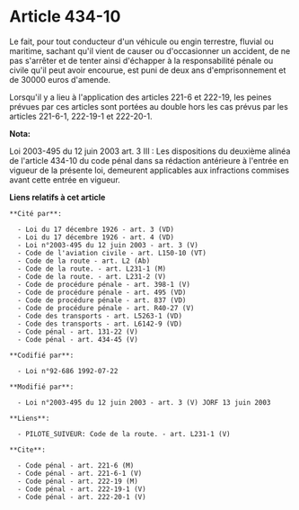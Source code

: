 # Article 434-10

Le fait, pour tout conducteur d'un véhicule ou engin terrestre, fluvial ou maritime, sachant qu'il vient de causer ou
d'occasionner un accident, de ne pas s'arrêter et de tenter ainsi d'échapper à la responsabilité pénale ou civile qu'il peut
avoir encourue, est puni de deux ans d'emprisonnement et de 30000 euros d'amende.

Lorsqu'il y a lieu à l'application des articles 221-6 et 222-19, les peines prévues par ces articles sont portées au double
hors les cas prévus par les articles 221-6-1, 222-19-1 et 222-20-1.

**Nota:**

Loi 2003-495 du 12 juin 2003 art. 3 III : Les dispositions du deuxième alinéa de l'article 434-10 du code pénal dans sa
rédaction antérieure à l'entrée en vigueur de la présente loi, demeurent applicables aux infractions commises avant cette
entrée en vigueur.

**Liens relatifs à cet article**

	**Cité par**:

	  - Loi du 17 décembre 1926 - art. 3 (VD)
	  - Loi du 17 décembre 1926 - art. 4 (VD)
	  - Loi n°2003-495 du 12 juin 2003 - art. 3 (V)
	  - Code de l'aviation civile - art. L150-10 (VT)
	  - Code de la route - art. L2 (Ab)
	  - Code de la route. - art. L231-1 (M)
	  - Code de la route. - art. L231-2 (V)
	  - Code de procédure pénale - art. 398-1 (V)
	  - Code de procédure pénale - art. 495 (VD)
	  - Code de procédure pénale - art. 837 (VD)
	  - Code de procédure pénale - art. R40-27 (V)
	  - Code des transports - art. L5263-1 (VD)
	  - Code des transports - art. L6142-9 (VD)
	  - Code pénal - art. 131-22 (V)
	  - Code pénal - art. 434-45 (V)

	**Codifié par**:

	  - Loi n°92-686 1992-07-22

	**Modifié par**:

	  - Loi n°2003-495 du 12 juin 2003 - art. 3 (V) JORF 13 juin 2003

	**Liens**:

	  - PILOTE_SUIVEUR: Code de la route. - art. L231-1 (V)

	**Cite**:

	  - Code pénal - art. 221-6 (M)
	  - Code pénal - art. 221-6-1 (V)
	  - Code pénal - art. 222-19 (M)
	  - Code pénal - art. 222-19-1 (V)
	  - Code pénal - art. 222-20-1 (V)
